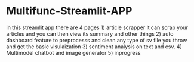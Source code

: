 # Multifunc-Streamlit-APP
in this streamlit app there are 4 pages 1) article scrapper it can scrap your articles and you can then view its summary and other things 2) auto dashboard feature to preprocesss and clean any type of sv file you throw and get the basic visulaization 3) sentiment analysis on text and csv. 4) Multimodel chatbot and image generator 5) inprogress
